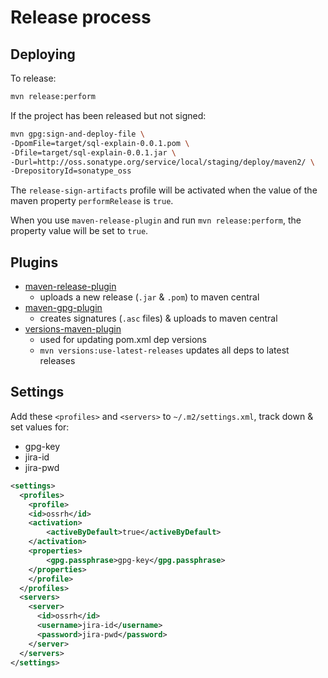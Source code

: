 # Release process

## Deploying
To release:
```bash
mvn release:perform
```

If the project has been released but not signed:
```bash
mvn gpg:sign-and-deploy-file \
-DpomFile=target/sql-explain-0.0.1.pom \
-Dfile=target/sql-explain-0.0.1.jar \
-Durl=http://oss.sonatype.org/service/local/staging/deploy/maven2/ \
-DrepositoryId=sonatype_oss
```

The `release-sign-artifacts` profile will be activated when the value of the maven property `performRelease` is `true`.

When you use `maven-release-plugin` and run `mvn release:perform`, the property value will be set to `true`.

## Plugins

- [maven-release-plugin](https://maven.apache.org/maven-release/maven-release-plugin/)
  - uploads a new release (`.jar` & `.pom`) to maven central
- [maven-gpg-plugin](https://maven.apache.org/plugins/maven-gpg-plugin/)
  - creates signatures (`.asc` files) & uploads to maven central
- [versions-maven-plugin](https://www.mojohaus.org/versions-maven-plugin/)
  - used for updating pom.xml dep versions
  - `mvn versions:use-latest-releases` updates all deps to latest releases

## Settings

Add these `<profiles>` and `<servers>` to `~/.m2/settings.xml`, track down & set values for:

- gpg-key
- jira-id
- jira-pwd

```xml
<settings>
  <profiles>
    <profile>
    <id>ossrh</id>
    <activation>
        <activeByDefault>true</activeByDefault>
    </activation>
    <properties>
        <gpg.passphrase>gpg-key</gpg.passphrase>
    </properties>
    </profile>
  </profiles>
  <servers>
    <server>
      <id>ossrh</id>
      <username>jira-id</username>
      <password>jira-pwd</password>
    </server>
  </servers>
</settings>
```